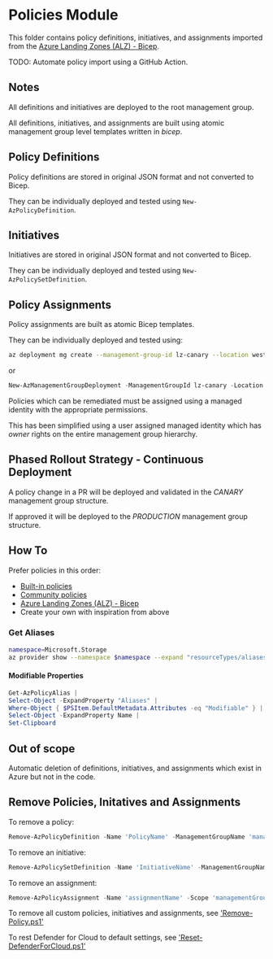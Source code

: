 # Policies Module

This folder contains policy definitions, initiatives, and assignments imported from the [Azure Landing Zones (ALZ) - Bicep](https://github.com/Azure/ALZ-Bicep).

TODO: Automate policy import using a GitHub Action.

## Notes

All definitions and initiatives are deployed to the root management group.

All definitions, initiatives, and assignments are built using atomic management group level templates written in *bicep*.

## Policy Definitions

Policy definitions are stored in original JSON format and not converted to Bicep.

They can be individually deployed and tested using `New-AzPolicyDefinition`.

## Initiatives

Initiatives are stored in original JSON format and not converted to Bicep.

They can be individually deployed and tested using `New-AzPolicySetDefinition`.

## Policy Assignments

Policy assignments are built as atomic Bicep templates.

They can be individually deployed and tested using:

```bash
az deployment mg create --management-group-id lz-canary --location westeurope --template-file my-policy-assignment.bicep
```

or

```powershell
New-AzManagementGroupDeployment -ManagementGroupId lz-canary -Location westeurope -TemplateFile my-policy-assignment.bicep
```

Policies which can be remediated must be assigned using a managed identity with the appropriate permissions.

This has been simplified using a user assigned managed identity which has *owner* rights on the entire management group hierarchy.

## Phased Rollout Strategy - Continuous Deployment

A policy change in a PR will be deployed and validated in the *CANARY* management group structure.

If approved it will be deployed to the *PRODUCTION* management group structure.

## How To

Prefer policies in this order:

- [Built-in policies](https://github.com/Azure/azure-policy)
- [Community policies](https://github.com/Azure/Community-Policy)
- [Azure Landing Zones (ALZ) - Bicep](https://github.com/Azure/ALZ-Bicep/tree/main/infra-as-code/bicep/modules/policy/definitions/lib>)
- Create your own with inspiration from above

### Get Aliases

```bash
namespace=Microsoft.Storage
az provider show --namespace $namespace --expand "resourceTypes/aliases" --query "resourceTypes[].aliases[].name"
```

#### Modifiable Properties

```powershell
Get-AzPolicyAlias |
Select-Object -ExpandProperty "Aliases" |
Where-Object { $PSItem.DefaultMetadata.Attributes -eq "Modifiable" } |
Select-Object -ExpandProperty Name |
Set-Clipboard
```

## Out of scope

Automatic deletion of definitions, initiatives, and assignments which exist in Azure but not in the code.

## Remove Policies, Initatives and Assignments

To remove a policy:

```powershell
Remove-AzPolicyDefinition -Name 'PolicyName' -ManagementGroupName 'managementGroupName' -Force
```

To remove an initiative:

```powershell
Remove-AzPolicySetDefinition -Name 'InitiativeName' -ManagementGroupName 'managementGroupName' -Force
```

To remove an assignment:

```powershell
Remove-AzPolicyAssignment -Name 'assignmentName' -Scope 'managementGroupResourceID'
```

To remove all custom policies, initiatives and assignments, see ['Remove-Policy.ps1'](../../scripts/Remove-Policy.ps1)

To rest Defender for Cloud to default settings, see ['Reset-DefenderForCloud.ps1'](../../scripts/Reset-DefenderForCloud.ps1)
